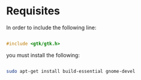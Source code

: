 # Requisites

In order to include the following line:


```C

#include <gtk/gtk.h>

```

you must install the following:

```bash

sudo apt-get install build-essential gnome-devel

```